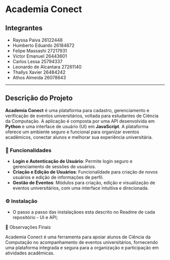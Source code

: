 # Academia Conect

## Integrantes
- Rayssa Paiva 26122448
- Humberto Eduardo 26184672
- Felipe Massashi 27217931
- Victor Emanuel 26443601
- Carlos Lessa 25794337
- Leonardo de Alcantara 27261140
- Thallys Xavier 26484242
- Athos Almeida 26078643

---

## Descrição do Projeto

**Academia Conect** é uma plataforma para cadastro, gerenciamento e verificação de eventos universitários, voltada para estudantes de Ciência da Computação. A aplicação é composta por uma API desenvolvida em **Python** e uma interface de usuário (UI) em **JavaScript**. A plataforma oferece um ambiente seguro e funcional para organizar eventos acadêmicos, conectar alunos e melhorar sua experiência universitária.

### 🚀 Funcionalidades

- **Login e Autenticação de Usuário**: Permite login seguro e gerenciamento de sessões de usuários.
- **Criação e Edição de Usuários**: Funcionalidade para criação de novos usuários e edição de informações de perfil.
- **Gestão de Eventos**: Módulos para criação, edição e visualização de eventos universitários, com uma interface intuitiva e direcionada.

### ⚙️ Instalação

- O passo a passo das instalaçãoes esta descrito no Readme de cada repositório - UI e API;


📌 Observações Finais

Academia Conect é uma ferramenta para apoiar alunos de Ciência da Computação no acompanhamento de eventos universitários, fornecendo uma plataforma integrada e segura para a organização e participação em atividades acadêmicas.

